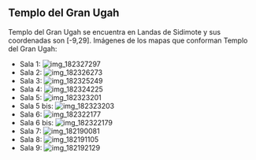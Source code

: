 ## Templo del Gran Ugah
Templo del Gran Ugah se encuentra en Landas de Sidimote y sus coordenadas son [-9,29].
Imágenes de los mapas que conforman Templo del Gran Ugah:
- Sala 1: ![img_182327297](https://media.discordapp.net/attachments/1115311447145193482/1115341444757078106/182327297.jpg)
- Sala 2: ![img_182326273](https://media.discordapp.net/attachments/1115311447145193482/1115341442995470397/182326273.jpg)
- Sala 3: ![img_182325249](https://media.discordapp.net/attachments/1115311447145193482/1115341440906706954/182325249.jpg)
- Sala 4: ![img_182324225](https://media.discordapp.net/attachments/1115311447145193482/1115341438423662743/182324225.jpg)
- Sala 5: ![img_182323201](https://media.discordapp.net/attachments/1115311447145193482/1115341416852377761/182323201.jpg)
- Sala 5 bis: ![img_182323203](https://media.discordapp.net/attachments/1115311447145193482/1115341418366521484/182323203.jpg)
- Sala 6: ![img_182322177](https://media.discordapp.net/attachments/1115311447145193482/1115341413194932284/182322177.jpg)
- Sala 6 bis: ![img_182322179](https://media.discordapp.net/attachments/1115311447145193482/1115341414939766925/182322179.jpg)
- Sala 7: ![img_182190081](https://media.discordapp.net/attachments/1115311447145193482/1115341382438101013/182190081.jpg)
- Sala 8: ![img_182191105](https://media.discordapp.net/attachments/1115311447145193482/1115341407129981028/182191105.jpg)
- Sala 9: ![img_182192129](https://media.discordapp.net/attachments/1115311447145193482/1115341409508143226/182192129.jpg)